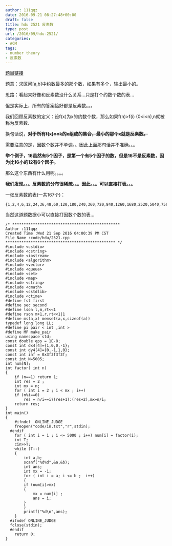 ```yaml
---
author: 111qqz
date: 2016-09-21 08:27:48+00:00
draft: false
title: hdu 2521 反素数
type: post
url: /2016/09/hdu-2521/
categories:
- ACM
tags:
- number theory
- 反素数
---
```


[题目链接](http://acm.hdu.edu.cn/showproblem.php?pid=2521)

题意：求区间[a,b]中约数最多的那个数，如果有多个，输出最小的。

思路：看起来好像和反素数没什么关系...只是打个约数个数的表...

但是实际上，所有的答案恰好都是反素数。。。

我们回顾反素数的定义：设f(x)为x的约数个数，那么如果f(n)>f(i) (0<i<n),n就被称为反素数.

换句话说，<del>**对于所有f(x)==k的x组成的集合，最小的那个x就是反素数。**</del>

需要注意的是，因数个数并不单调。。因此上面那句话并不准确。。。

**举个例子，16虽然有5个因子，是第一个有5个因子的数，但是16不是反素数，因为比16小的12有6个因子。**



那么这个东西有什么用呢。。。。

**我们发现。。。反素数的分布很稀疏。。。因此。。。可以直接打表。。。**

一张反素数的表(一共167个)：

 

    
    {1,2,4,6,12,24,36,48,60,120,180,240,360,720,840,1260,1680,2520,5040,7560,10080,15120,20160,25200,27720,45360,50400,55440,83160,110880,166320,221760,277200,332640,498960,554400,665280,720720,1081080,1441440,2162160,2882880,3603600,4324320,6486480,7207200,8648640,10810800,14414400,17297280,21621600,32432400,36756720,43243200,61261200,73513440,110270160,122522400,147026880,183783600,245044800,294053760,367567200,551350800,698377680,735134400,1102701600,1396755360,2095133040,2205403200,2327925600,2793510720,3491888400,4655851200,5587021440,6983776800,10475665200,13967553600,20951330400,27935107200,41902660800,48886437600,64250746560,73329656400,80313433200,97772875200,128501493120,146659312800,160626866400,240940299600,293318625600,321253732800,481880599200,642507465600,963761198400,1124388064800,1606268664000,1686582097200,1927522396800,2248776129600,3212537328000,3373164194400,4497552259200,6746328388800,8995104518400,9316358251200,13492656777600,18632716502400,26985313555200,27949074753600,32607253879200,46581791256000,48910880818800,55898149507200,65214507758400,93163582512000,97821761637600,130429015516800,195643523275200,260858031033600,288807105787200,391287046550400,577614211574400,782574093100800,866421317361600,1010824870255200,1444035528936000,1516237305382800,1732842634723200,2021649740510400,2888071057872000,3032474610765600,4043299481020800,6064949221531200,8086598962041600,10108248702552000,12129898443062400,18194847664593600,20216497405104000,24259796886124800,30324746107656000,36389695329187200,48519593772249600,60649492215312000,72779390658374400,74801040398884800,106858629141264000,112201560598327200,149602080797769600,224403121196654400,299204161595539200,374005201994424000,448806242393308800,673209363589963200,748010403988848000,897612484786617600,1122015605983272000,1346418727179926400,1795224969573235200,2244031211966544000,2692837454359852800,3066842656354276800,4381203794791824000,4488062423933088000,6133685312708553600,8976124847866176000,9200527969062830400}​






当然这道题数据小可以直接打因数个数的表...

    
    /* ***********************************************
    Author :111qqz
    Created Time :Wed 21 Sep 2016 04:00:39 PM CST
    File Name :code/hdu/2521.cpp
    ************************************************ */
    #include <cstdio>
    #include <cstring>
    #include <iostream>
    #include <algorithm>
    #include <vector>
    #include <queue>
    #include <set>
    #include <map>
    #include <string>
    #include <cmath>
    #include <cstdlib>
    #include <ctime>
    #define fst first
    #define sec second
    #define lson l,m,rt<<1
    #define rson m+1,r,rt<<1|1
    #define ms(a,x) memset(a,x,sizeof(a))
    typedef long long LL;
    #define pi pair < int ,int >
    #define MP make_pair
    using namespace std;
    const double eps = 1E-8;
    const int dx4[4]={1,0,0,-1};
    const int dy4[4]={0,-1,1,0};
    const int inf = 0x3f3f3f3f;
    const int N=5005;
    int num[N];
    int factor( int n)
    {
        if (n==1) return 1;
        int res = 2 ;
        int mx = n;
        for ( int i = 2 ; i < mx ; i++)
    	if (n%i==0)
    	    res = n/i==i?(res+1):(res+2),mx=n/i;
        return res;
    }
    int main()
    {
    	#ifndef  ONLINE_JUDGE 
    	freopen("code/in.txt","r",stdin);
      #endif
    	for ( int i = 1 ; i <= 5000 ; i++) num[i] = factor(i);
    	int T;
    	cin>>T;
    	while (T--)
    	{
    	    int a,b;
    	    scanf("%d%d",&a,&b);
    	    int ans;
    	    int mx = -1;
    	    for ( int i = a; i <= b ;  i++)
    	    {
    		if (num[i]>mx)
    		{
    		    mx = num[i] ;
    		    ans = i;
    		}
    	    }
    	    printf("%d\n",ans);
    	}
      #ifndef ONLINE_JUDGE  
      fclose(stdin);
      #endif
        return 0;
    }
    



